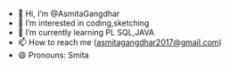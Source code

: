 - 👋 Hi, I’m @AsmitaGangdhar
- 👀 I’m interested in coding,sketching
- 🌱 I’m currently learning PL SQL,JAVA
- 📫 How to reach me (asmitagangdhar2017@gmail.com)
- 😄 Pronouns: Smita


<!---
AsmitaGangdhar/AsmitaGangdhar is a ✨ special ✨ repository because its `README.md` (this file) appears on your GitHub profile.
You can click the Preview link to take a look at your changes.
--->
